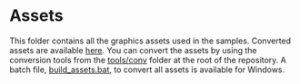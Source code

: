 # Assets

This folder contains all the graphics assets used in the samples.
Converted assets are available [here](../prebuilt/assets).
You can convert the assets by using the conversion tools from the [tools/conv](../tools/conv) folder at the root of the repository.
A batch file, [build_assets.bat](build_assets.bat), to convert all assets is available for Windows.

